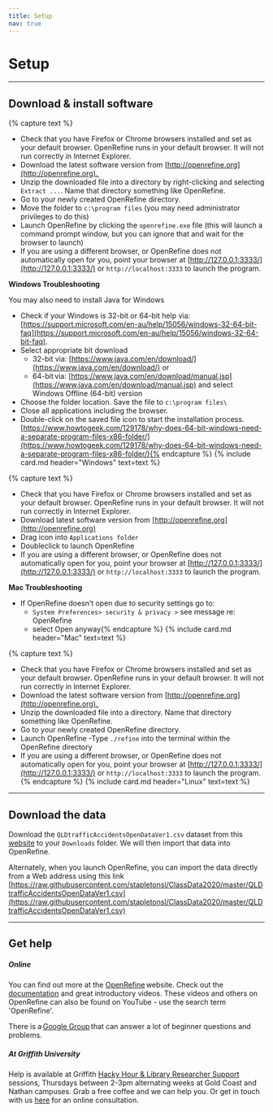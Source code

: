 ```yaml
---
title: Setup
nav: true
---
```

# Setup

-----

## Download & install software
{% capture text %}
- Check that you have Firefox or Chrome browsers installed and set as your default browser. OpenRefine runs in your default browser. It will not run correctly in Internet Explorer.
- Download the latest software version from [http://openrefine.org](http://openrefine.org). 
- Unzip the downloaded file into a directory by right-clicking and selecting `Extract ...`.   Name that directory something like OpenRefine.
- Go to your newly created OpenRefine directory.
- Move the folder to `c:\program files` (you may need administrator privileges to do this)
- Launch OpenRefine by clicking the `openrefine.exe` file (this will launch a command prompt window, but you can ignore that and wait for the browser to launch)
- If you are using a different browser, or OpenRefine does not automatically open for you, point your browser at [http://127.0.0.1:3333/](http://127.0.0.1:3333/) or `http://localhost:3333` to launch the program.

**Windows Troubleshooting**

You may also need to install Java for Windows
- Check if your Windows is 32-bit or 64-bit help via: [https://support.microsoft.com/en-au/help/15056/windows-32-64-bit-faq](https://support.microsoft.com/en-au/help/15056/windows-32-64-bit-faq).
- Select appropriate bit download
  - 32-bit via: [https://www.java.com/en/download/](https://www.java.com/en/download/) or
  - 64-bit via: [https://www.java.com/en/download/manual.jsp](https://www.java.com/en/download/manual.jsp) and 
    select Windows Offline (64-bit) version
- Choose the folder location. Save the file to `c:\program files\`
- Close all applications including the browser.
- Double-click on the saved file icon to start the installation process.
  [https://www.howtogeek.com/129178/why-does-64-bit-windows-need-a-separate-program-files-x86-folder/](https://www.howtogeek.com/129178/why-does-64-bit-windows-need-a-separate-program-files-x86-folder/){% endcapture %}
{% include card.md header="Windows" text=text %}
  
{% capture text %}
- Check that you have Firefox or Chrome browsers installed and set as your default browser. OpenRefine runs in your default browser. It will not run correctly in Internet Explorer.
- Download latest software version from [http://openrefine.org](http://openrefine.org)
- Drag icon into `Applications folder`
- Doubleclick to launch OpenRefine
- If you are using a different browser, or OpenRefine does not automatically open for you, point your browser at [http://127.0.0.1:3333/](http://127.0.0.1:3333/) or `http://localhost:3333` to launch the program.
  
 **Mac Troubleshooting**
- If OpenRefine doesn’t open due to security settings go to:
  - `System Preferences> security & privacy >` see message re: OpenRefine
  - select Open anyway{% endcapture %}
{% include card.md header="Mac" text=text %}

{% capture text %}
- Check that you have Firefox or Chrome browsers installed and set as your default browser. OpenRefine runs in your default browser. It will not run correctly in Internet Explorer.
- Download the latest software version from [http://openrefine.org](http://openrefine.org). 
- Unzip the downloaded file into a directory. Name that directory something like OpenRefine.
- Go to your newly created OpenRefine directory.
- Launch OpenRefine
-Type `./refine` into the terminal within the OpenRefine directory
- If you are using a different browser, or OpenRefine does not automatically open for you, point your browser at [http://127.0.0.1:3333/](http://127.0.0.1:3333/) or `http://localhost:3333` to launch the program.{% endcapture %}
{% include card.md header="Linux" text=text %}

-----

## Download the data

Download the `QLDtrafficAccidentsOpenDataVer1.csv` dataset from this [website](https://research-storage.griffith.edu.au/owncloud/index.php/s/NphyCS2OvSIZe8E)
to your `Downloads` folder. We will then import that data into OpenRefine.

Alternately, when you launch OpenRefine, you can import the data directly from a Web address using this link [https://raw.githubusercontent.com/stapletonsl/ClassData2020/master/QLDtrafficAccidentsOpenDataVer1.csv](https://raw.githubusercontent.com/stapletonsl/ClassData2020/master/QLDtrafficAccidentsOpenDataVer1.csv)

-----


## Get help

##### Online

You can find out more at the [OpenRefine](http://openrefine.org) website.  Check out the [documentation](http://openrefine.org/documentation.html) and great introductory videos. These videos and others on OpenRefine can also be found on YouTube - use the search term 'OpenRefine'.

There is a [Google Group](https://groups.google.com/forum/#!forum/openrefine) that can answer a lot of beginner questions and problems.

##### At Griffith University

Help is available at Griffith [Hacky Hour & Library Researcher Support](https://hackyhourgriffith.wordpress.com/) sessions, Thursdays between 2-3pm alternating weeks at Gold Coast and Nathan campuses.  Grab a free coffee and we can help you.
Or get in touch with us [here](https://intranet.secure.griffith.edu.au/library/forms/help) for an online consultation.
